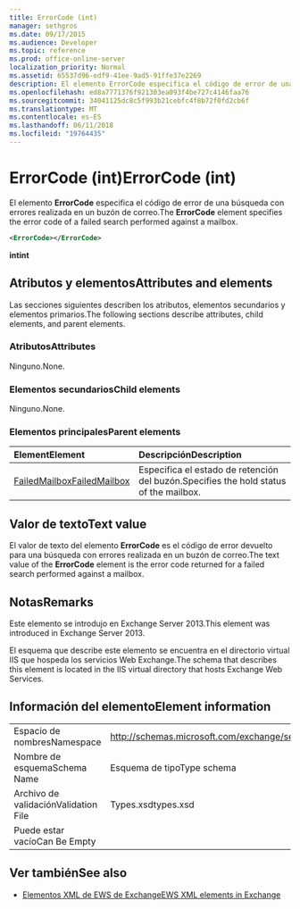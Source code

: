 ```yaml
---
title: ErrorCode (int)
manager: sethgros
ms.date: 09/17/2015
ms.audience: Developer
ms.topic: reference
ms.prod: office-online-server
localization_priority: Normal
ms.assetid: 65537d96-edf9-41ee-9ad5-91ffe37e2269
description: El elemento ErrorCode especifica el código de error de una búsqueda con errores realizada en un buzón de correo.
ms.openlocfilehash: ed8a7771376f921303ea093f4be727c4146faa76
ms.sourcegitcommit: 34041125dc8c5f993b21cebfc4f8b72f0fd2cb6f
ms.translationtype: MT
ms.contentlocale: es-ES
ms.lasthandoff: 06/11/2018
ms.locfileid: "19764435"
---
```

# <a name="errorcode-int"></a><span data-ttu-id="118b3-103">ErrorCode (int)</span><span class="sxs-lookup"><span data-stu-id="118b3-103">ErrorCode (int)</span></span>

<span data-ttu-id="118b3-104">El elemento **ErrorCode** especifica el código de error de una búsqueda con errores realizada en un buzón de correo.</span><span class="sxs-lookup"><span data-stu-id="118b3-104">The **ErrorCode** element specifies the error code of a failed search performed against a mailbox.</span></span> 
  
```XML
<ErrorCode></ErrorCode>
```

 <span data-ttu-id="118b3-105">**int**</span><span class="sxs-lookup"><span data-stu-id="118b3-105">**int**</span></span>
## <a name="attributes-and-elements"></a><span data-ttu-id="118b3-106">Atributos y elementos</span><span class="sxs-lookup"><span data-stu-id="118b3-106">Attributes and elements</span></span>

<span data-ttu-id="118b3-107">Las secciones siguientes describen los atributos, elementos secundarios y elementos primarios.</span><span class="sxs-lookup"><span data-stu-id="118b3-107">The following sections describe attributes, child elements, and parent elements.</span></span>
  
### <a name="attributes"></a><span data-ttu-id="118b3-108">Atributos</span><span class="sxs-lookup"><span data-stu-id="118b3-108">Attributes</span></span>

<span data-ttu-id="118b3-109">Ninguno.</span><span class="sxs-lookup"><span data-stu-id="118b3-109">None.</span></span>
  
### <a name="child-elements"></a><span data-ttu-id="118b3-110">Elementos secundarios</span><span class="sxs-lookup"><span data-stu-id="118b3-110">Child elements</span></span>

<span data-ttu-id="118b3-111">Ninguno.</span><span class="sxs-lookup"><span data-stu-id="118b3-111">None.</span></span>
  
### <a name="parent-elements"></a><span data-ttu-id="118b3-112">Elementos principales</span><span class="sxs-lookup"><span data-stu-id="118b3-112">Parent elements</span></span>

|<span data-ttu-id="118b3-113">**Element**</span><span class="sxs-lookup"><span data-stu-id="118b3-113">**Element**</span></span>|<span data-ttu-id="118b3-114">**Descripción**</span><span class="sxs-lookup"><span data-stu-id="118b3-114">**Description**</span></span>|
|:-----|:-----|
|[<span data-ttu-id="118b3-115">FailedMailbox</span><span class="sxs-lookup"><span data-stu-id="118b3-115">FailedMailbox</span></span>](failedmailbox.md) <br/> |<span data-ttu-id="118b3-116">Especifica el estado de retención del buzón.</span><span class="sxs-lookup"><span data-stu-id="118b3-116">Specifies the hold status of the mailbox.</span></span>  <br/> |
   
## <a name="text-value"></a><span data-ttu-id="118b3-117">Valor de texto</span><span class="sxs-lookup"><span data-stu-id="118b3-117">Text value</span></span>

<span data-ttu-id="118b3-118">El valor de texto del elemento **ErrorCode** es el código de error devuelto para una búsqueda con errores realizada en un buzón de correo.</span><span class="sxs-lookup"><span data-stu-id="118b3-118">The text value of the **ErrorCode** element is the error code returned for a failed search performed against a mailbox.</span></span> 
  
## <a name="remarks"></a><span data-ttu-id="118b3-119">Notas</span><span class="sxs-lookup"><span data-stu-id="118b3-119">Remarks</span></span>

<span data-ttu-id="118b3-120">Este elemento se introdujo en Exchange Server 2013.</span><span class="sxs-lookup"><span data-stu-id="118b3-120">This element was introduced in Exchange Server 2013.</span></span>
  
<span data-ttu-id="118b3-121">El esquema que describe este elemento se encuentra en el directorio virtual IIS que hospeda los servicios Web Exchange.</span><span class="sxs-lookup"><span data-stu-id="118b3-121">The schema that describes this element is located in the IIS virtual directory that hosts Exchange Web Services.</span></span>
  
## <a name="element-information"></a><span data-ttu-id="118b3-122">Información del elemento</span><span class="sxs-lookup"><span data-stu-id="118b3-122">Element information</span></span>

|||
|:-----|:-----|
|<span data-ttu-id="118b3-123">Espacio de nombres</span><span class="sxs-lookup"><span data-stu-id="118b3-123">Namespace</span></span>  <br/> |http://schemas.microsoft.com/exchange/services/2006/types  <br/> |
|<span data-ttu-id="118b3-124">Nombre de esquema</span><span class="sxs-lookup"><span data-stu-id="118b3-124">Schema Name</span></span>  <br/> |<span data-ttu-id="118b3-125">Esquema de tipo</span><span class="sxs-lookup"><span data-stu-id="118b3-125">Type schema</span></span>  <br/> |
|<span data-ttu-id="118b3-126">Archivo de validación</span><span class="sxs-lookup"><span data-stu-id="118b3-126">Validation File</span></span>  <br/> |<span data-ttu-id="118b3-127">Types.xsd</span><span class="sxs-lookup"><span data-stu-id="118b3-127">types.xsd</span></span>  <br/> |
|<span data-ttu-id="118b3-128">Puede estar vacío</span><span class="sxs-lookup"><span data-stu-id="118b3-128">Can Be Empty</span></span>  <br/> ||
   
## <a name="see-also"></a><span data-ttu-id="118b3-129">Ver también</span><span class="sxs-lookup"><span data-stu-id="118b3-129">See also</span></span>



- [<span data-ttu-id="118b3-130">Elementos XML de EWS de Exchange</span><span class="sxs-lookup"><span data-stu-id="118b3-130">EWS XML elements in Exchange</span></span>](ews-xml-elements-in-exchange.md)

